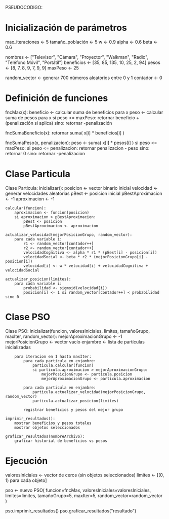 PSEUDOCODIGO:

# Inicialización de parámetros
max_iteraciones <- 5
tamaño_población <- 5
w <- 0.9
alpha <- 0.6
beta <- 0.6

nombres <- ["Televisor", "Cámara", "Proyector", "Walkman", "Radio", "Teléfono Móvil", "Portátil"]
beneficios <- [35, 85, 135, 10, 25, 2, 94]
pesos <- [8, 7, 8, 9, 7, 9, 9]
maxPeso <- 25

random_vector <- generar 700 números aleatorios entre 0 y 1
contador <- 0

# Definición de funciones
fncMax(x):
    beneficio <- calcular suma de beneficios para x
    peso <- calcular suma de pesos para x
    si peso <= maxPeso:
        retornar beneficio + (penalización si aplica)
    sino:
        retornar -penalización

fncSumaBeneficio(x):
    retornar suma( x[i] * beneficios[i] )

fncSumaPeso(x, penalizacion):
    peso <- suma( x[i] * pesos[i] )
    si peso <= maxPeso:
        si peso <= penalizacion:
            retornar penalizacion - peso
        sino:
            retornar 0
    sino:
        retornar -penalizacion

# Clase Particula
Clase Particula:
    inicializar():
        posicion <- vector binario inicial
        velocidad <- generar velocidades aleatorias
        pBest <- posicion inicial
        pBestAproximacion <- -1
        aproximacion <- -1

    calcular(funcion):
        aproximacion <- funcion(posicion)
        si aproximacion > pBestAproximacion:
            pBest <- posicion
            pBestAproximacion <- aproximacion

    actualizar_velocidad(mejorPosicionGrupo, random_vector):
        para cada variable i:
            r1 <- random_vector[contador++]
            r2 <- random_vector[contador++]
            velocidadCognitiva <- alpha * r1 * (pBest[i] - posicion[i])
            velocidadSocial <- beta * r2 * (mejorPosicionGrupo[i] - posicion[i])
            velocidad[i] <- w * velocidad[i] + velocidadCognitiva + velocidadSocial

    actualizar_posicion(limites):
        para cada variable i:
            probabilidad <- sigmoid(velocidad[i])
            posicion[i] <- 1 si random_vector[contador++] < probabilidad sino 0

# Clase PSO
Clase PSO:
    inicializar(funcion, valoresIniciales, limites, tamañoGrupo, maxIter, random_vector):
        mejorAproximacionGrupo <- -1
        mejorPosicionGrupo <- vector vacío
        enjambre <- lista de partículas inicializadas

        para iteracion en 1 hasta maxIter:
            para cada particula en enjambre:
                particula.calcular(funcion)
                si particula.aproximacion > mejorAproximacionGrupo:
                    mejorPosicionGrupo <- particula.posicion
                    mejorAproximacionGrupo <- particula.aproximacion

            para cada particula en enjambre:
                particula.actualizar_velocidad(mejorPosicionGrupo, random_vector)
                particula.actualizar_posicion(limites)

            registrar beneficios y pesos del mejor grupo

    imprimir_resultados():
        mostrar beneficios y pesos totales
        mostrar objetos seleccionados

    graficar_resultados(nombreArchivo):
        graficar historial de beneficios vs pesos

# Ejecución
valoresIniciales <- vector de ceros (sin objetos seleccionados)
limites <- [(0, 1) para cada objeto]

pso <- nuevo PSO(
    funcion=fncMax,
    valoresIniciales=valoresIniciales,
    limites=limites,
    tamañoGrupo=5,
    maxIter=5,
    random_vector=random_vector
)

pso.imprimir_resultados()
pso.graficar_resultados("resultado")
